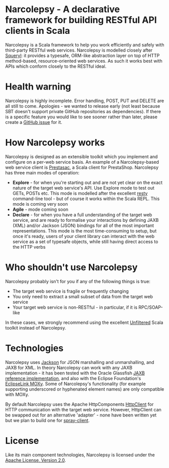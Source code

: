 # Narcolepsy - A declarative framework for building RESTful API clients in Scala

Narcolepsy is a Scala framework to help you work efficiently and safely with third-party RESTful web services. Narcolepsy is modelled closely after [Squeryl](http://squeryl.org/): it provides a typesafe, ORM-like abstraction layer on top of HTTP method-based, resource-oriented web services. As such it works best with APIs which conform closely to the RESTful ideal.

# Health warning

Narcolepsy is highly incomplete. Error handling, POST, PUT and DELETE are all still to come. Apologies - we wanted to release early (not least because SBT doesn't support private GitHub repositories as dependencies). If there is a specific feature you would like to see sooner rather than later, please create a [GitHub issue](https://github.com/orderly/narcolepsy-scala/issues) for it.

# How Narcolepsy works

Narcolepsy is designed as an extensible toolkit which you implement and configure on a per-web service basis. An example of a Narcolepsy-based web service client is [Prestasac](https://github.com/orderly/codeigniter-paypal-ipn), a Scala client for PrestaShop. Narcolepsy has three main modes of operation:

* **Explore** - for when you're starting out and are not yet clear on the exact nature of the target web service's API. Use Explore mode to test out GETs, POSTs etc. This mode is modelled after the excellent [resty](https://github.com/micha/resty) command-line tool - but of course it works within the Scala REPL. This mode is coming very soon
* **Agile** - mode coming soon
* **Declare** - for when you have a full understanding of the target web service, and are ready to formalise your interactions by defining JAXB (XML) and/or Jackson (JSON) bindings for all of the most important representations. This mode is the most time-consuming to setup, but once it's ready, users of your client library can interact with the web service as a set of typesafe objects, while still having direct access to the HTTP verbs

# Who shouldn't use Narcolepsy

Narcolepsy probably isn't for you if any of the following things is true:

* The target web service is fragile or frequently changing
* You only need to extract a small subset of data from the target web service
* Your target web service is non-RESTful - in particular, if it is RPC/SOAP-like 

In these cases, we strongly recommend using the excellent [Unfiltered](http://unfiltered.databinder.net/Unfiltered.html) Scala toolkit instead of Narcolepsy. 

# Technologies

Narcolepsy uses [Jackson](http://jackson.codehaus.org/) for JSON marshalling and unmarshalling, and JAXB for XML. In theory Narcolepsy can work with any JAXB implementation - it has been tested with the Oracle Glassfish [JAXB reference implementation](http://jaxb.java.net/), and also with the Eclipse Foundation's [EclipseLink MOXy](http://eclipse.org/eclipselink/moxy.php). Some of Narcolepsy's functionality (for example supporting underscored or hyphenated element names) are only compatible with MOXy.

By default Narcolepsy uses the Apache HttpComponents [HttpClient](http://hc.apache.org/httpcomponents-client-ga/) for HTTP communication with the target web service. However, HttpClient can be swapped out for an alternative 'adapter' - none have been written yet but we plan to build one for [spray-client](https://github.com/spray/spray/wiki/spray-client). 

# License

Like its main component technologies, Narcolepsy is licensed under the [Apache License, Version 2.0](http://www.apache.org/licenses/LICENSE-2.0.html). 
